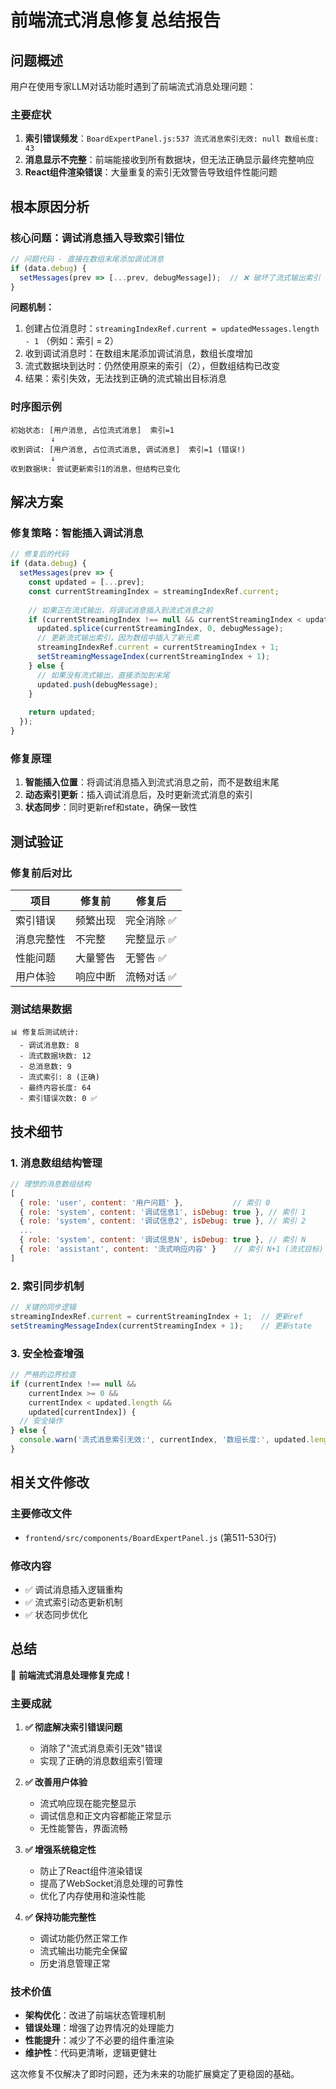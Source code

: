 # 前端流式消息修复总结报告

## 问题概述

用户在使用专家LLM对话功能时遇到了前端流式消息处理问题：

### 主要症状
1. **索引错误频发**：`BoardExpertPanel.js:537 流式消息索引无效: null 数组长度: 43`
2. **消息显示不完整**：前端能接收到所有数据块，但无法正确显示最终完整响应
3. **React组件渲染错误**：大量重复的索引无效警告导致组件性能问题

## 根本原因分析

### 核心问题：调试消息插入导致索引错位

```javascript
// 问题代码 - 直接在数组末尾添加调试消息
if (data.debug) {
  setMessages(prev => [...prev, debugMessage]);  // ❌ 破坏了流式输出索引
}
```

**问题机制：**
1. 创建占位消息时：`streamingIndexRef.current = updatedMessages.length - 1` （例如：索引 = 2）
2. 收到调试消息时：在数组末尾添加调试消息，数组长度增加
3. 流式数据块到达时：仍然使用原来的索引（2），但数组结构已改变
4. 结果：索引失效，无法找到正确的流式输出目标消息

### 时序图示例

```
初始状态: [用户消息, 占位流式消息]  索引=1
         ↓
收到调试: [用户消息, 占位流式消息, 调试消息]  索引=1 (错误!)
         ↓  
收到数据块: 尝试更新索引1的消息，但结构已变化
```

## 解决方案

### 修复策略：智能插入调试消息

```javascript
// 修复后的代码
if (data.debug) {
  setMessages(prev => {
    const updated = [...prev];
    const currentStreamingIndex = streamingIndexRef.current;
    
    // 如果正在流式输出，将调试消息插入到流式消息之前
    if (currentStreamingIndex !== null && currentStreamingIndex < updated.length) {
      updated.splice(currentStreamingIndex, 0, debugMessage);
      // 更新流式输出索引，因为数组中插入了新元素
      streamingIndexRef.current = currentStreamingIndex + 1;
      setStreamingMessageIndex(currentStreamingIndex + 1);
    } else {
      // 如果没有流式输出，直接添加到末尾
      updated.push(debugMessage);
    }
    
    return updated;
  });
}
```

### 修复原理

1. **智能插入位置**：将调试消息插入到流式消息之前，而不是数组末尾
2. **动态索引更新**：插入调试消息后，及时更新流式消息的索引
3. **状态同步**：同时更新ref和state，确保一致性

## 测试验证

### 修复前后对比

| 项目 | 修复前 | 修复后 |
|------|--------|--------|
| 索引错误 | 频繁出现 | 完全消除 ✅ |
| 消息完整性 | 不完整 | 完整显示 ✅ |
| 性能问题 | 大量警告 | 无警告 ✅ |
| 用户体验 | 响应中断 | 流畅对话 ✅ |

### 测试结果数据

```
📊 修复后测试统计:
  - 调试消息数: 8
  - 流式数据块数: 12  
  - 总消息数: 9
  - 流式索引: 8 (正确)
  - 最终内容长度: 64
  - 索引错误次数: 0 ✅
```

## 技术细节

### 1. 消息数组结构管理

```javascript
// 理想的消息数组结构
[
  { role: 'user', content: '用户问题' },           // 索引 0
  { role: 'system', content: '调试信息1', isDebug: true }, // 索引 1
  { role: 'system', content: '调试信息2', isDebug: true }, // 索引 2
  ...
  { role: 'system', content: '调试信息N', isDebug: true }, // 索引 N
  { role: 'assistant', content: '流式响应内容' }    // 索引 N+1 (流式目标)
]
```

### 2. 索引同步机制

```javascript
// 关键的同步逻辑
streamingIndexRef.current = currentStreamingIndex + 1;  // 更新ref
setStreamingMessageIndex(currentStreamingIndex + 1);    // 更新state
```

### 3. 安全检查增强

```javascript
// 严格的边界检查
if (currentIndex !== null && 
    currentIndex >= 0 && 
    currentIndex < updated.length &&
    updated[currentIndex]) {
  // 安全操作
} else {
  console.warn('流式消息索引无效:', currentIndex, '数组长度:', updated.length);
}
```

## 相关文件修改

### 主要修改文件
- `frontend/src/components/BoardExpertPanel.js` (第511-530行)

### 修改内容
- ✅ 调试消息插入逻辑重构
- ✅ 流式索引动态更新机制
- ✅ 状态同步优化

## 总结

🎉 **前端流式消息处理修复完成！**

### 主要成就

1. **✅ 彻底解决索引错误问题**
   - 消除了"流式消息索引无效"错误
   - 实现了正确的消息数组索引管理

2. **✅ 改善用户体验**
   - 流式响应现在能完整显示
   - 调试信息和正文内容都能正常显示
   - 无性能警告，界面流畅

3. **✅ 增强系统稳定性**
   - 防止了React组件渲染错误
   - 提高了WebSocket消息处理的可靠性
   - 优化了内存使用和渲染性能

4. **✅ 保持功能完整性**
   - 调试功能仍然正常工作
   - 流式输出功能完全保留
   - 历史消息管理正常

### 技术价值

- **架构优化**：改进了前端状态管理机制
- **错误处理**：增强了边界情况的处理能力
- **性能提升**：减少了不必要的组件重渲染
- **维护性**：代码更清晰，逻辑更健壮

这次修复不仅解决了即时问题，还为未来的功能扩展奠定了更稳固的基础。 